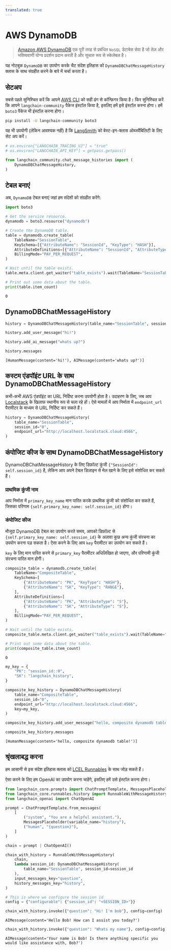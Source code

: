 ```yaml
---
translated: true
---
```


# AWS DynamoDB

>[Amazon AWS DynamoDB](https://awscli.amazonaws.com/v2/documentation/api/latest/reference/dynamodb/index.html) एक पूरी तरह से प्रबंधित `NoSQL` डेटाबेस सेवा है जो तेज़ और भविष्यवाणी योग्य प्रदर्शन प्रदान करती है और सुचारु रूप से स्केलेबल है।

यह नोटबुक `DynamoDB` का उपयोग करके चैट संदेश इतिहास को `DynamoDBChatMessageHistory` क्लास के साथ संग्रहीत करने के बारे में चर्चा करता है।

## सेटअप

सबसे पहले सुनिश्चित करें कि आपने [AWS CLI](https://docs.aws.amazon.com/cli/latest/userguide/cli-chap-configure.html) को सही ढंग से कॉन्फ़िगर किया है। फिर सुनिश्चित करें कि आपने `langchain-community` पैकेज इंस्टॉल किया है, इसलिए हमें इसे इंस्टॉल करना होगा। हमें `boto3` पैकेज भी इंस्टॉल करना होगा।

```bash
pip install -U langchain-community boto3
```

यह भी उपयोगी (लेकिन आवश्यक नहीं) है कि [LangSmith](https://smith.langchain.com/) को बेस्ट-इन-क्लास ऑब्जर्वेबिलिटी के लिए सेट अप करें।

```python
# os.environ["LANGCHAIN_TRACING_V2"] = "true"
# os.environ["LANGCHAIN_API_KEY"] = getpass.getpass()
```

```python
from langchain_community.chat_message_histories import (
    DynamoDBChatMessageHistory,
)
```

## टेबल बनाएं

अब, `DynamoDB` टेबल बनाएं जहां हम संदेशों को संग्रहीत करेंगे:

```python
import boto3

# Get the service resource.
dynamodb = boto3.resource("dynamodb")

# Create the DynamoDB table.
table = dynamodb.create_table(
    TableName="SessionTable",
    KeySchema=[{"AttributeName": "SessionId", "KeyType": "HASH"}],
    AttributeDefinitions=[{"AttributeName": "SessionId", "AttributeType": "S"}],
    BillingMode="PAY_PER_REQUEST",
)

# Wait until the table exists.
table.meta.client.get_waiter("table_exists").wait(TableName="SessionTable")

# Print out some data about the table.
print(table.item_count)
```

```output
0
```

## DynamoDBChatMessageHistory

```python
history = DynamoDBChatMessageHistory(table_name="SessionTable", session_id="0")

history.add_user_message("hi!")

history.add_ai_message("whats up?")
```

```python
history.messages
```

```output
[HumanMessage(content='hi!'), AIMessage(content='whats up?')]
```

## कस्टम एंडपॉइंट URL के साथ DynamoDBChatMessageHistory

कभी-कभी AWS एंडपॉइंट का URL निर्दिष्ट करना उपयोगी होता है। उदाहरण के लिए, जब आप [Localstack](https://localstack.cloud/) के खिलाफ स्थानीय रूप से चला रहे हों। ऐसे मामलों में आप निर्माता में `endpoint_url` पैरामीटर के माध्यम से URL निर्दिष्ट कर सकते हैं।

```python
history = DynamoDBChatMessageHistory(
    table_name="SessionTable",
    session_id="0",
    endpoint_url="http://localhost.localstack.cloud:4566",
)
```

## कंपोजिट कीज के साथ DynamoDBChatMessageHistory

DynamoDBChatMessageHistory के लिए डिफ़ॉल्ट कुंजी `{"SessionId": self.session_id}` है, लेकिन आप अपने टेबल डिज़ाइन से मेल खाने के लिए इसे संशोधित कर सकते हैं।

### प्राथमिक कुंजी नाम

आप निर्माता में `primary_key_name` मान पारित करके प्राथमिक कुंजी को संशोधित कर सकते हैं, जिसका परिणाम `{self.primary_key_name: self.session_id}` होगा।

### कंपोजिट कीज

मौजूदा DynamoDB टेबल का उपयोग करते समय, आपको डिफ़ॉल्ट से `{self.primary_key_name: self.session_id}` के अलावा कुछ अन्य कुंजी संरचना का उपयोग करना पड़ सकता है। ऐसा करने के लिए आप `key` पैरामीटर का उपयोग कर सकते हैं।

`key` के लिए मान पारित करने से `primary_key` पैरामीटर अधिलिखित हो जाएगा, और परिणामी कुंजी संरचना पारित मान होगी।

```python
composite_table = dynamodb.create_table(
    TableName="CompositeTable",
    KeySchema=[
        {"AttributeName": "PK", "KeyType": "HASH"},
        {"AttributeName": "SK", "KeyType": "RANGE"},
    ],
    AttributeDefinitions=[
        {"AttributeName": "PK", "AttributeType": "S"},
        {"AttributeName": "SK", "AttributeType": "S"},
    ],
    BillingMode="PAY_PER_REQUEST",
)

# Wait until the table exists.
composite_table.meta.client.get_waiter("table_exists").wait(TableName="CompositeTable")

# Print out some data about the table.
print(composite_table.item_count)
```

```output
0
```

```python
my_key = {
    "PK": "session_id::0",
    "SK": "langchain_history",
}

composite_key_history = DynamoDBChatMessageHistory(
    table_name="CompositeTable",
    session_id="0",
    endpoint_url="http://localhost.localstack.cloud:4566",
    key=my_key,
)

composite_key_history.add_user_message("hello, composite dynamodb table!")

composite_key_history.messages
```

```output
[HumanMessage(content='hello, composite dynamodb table!')]
```

## श्रृंखलाबद्ध करना

हम आसानी से इस संदेश इतिहास क्लास को [LCEL Runnables](/docs/expression_language/how_to/message_history) के साथ जोड़ सकते हैं।

ऐसा करने के लिए हम OpenAI का उपयोग करना चाहेंगे, इसलिए हमें उसे इंस्टॉल करना होगा।

```python
from langchain_core.prompts import ChatPromptTemplate, MessagesPlaceholder
from langchain_core.runnables.history import RunnableWithMessageHistory
from langchain_openai import ChatOpenAI
```

```python
prompt = ChatPromptTemplate.from_messages(
    [
        ("system", "You are a helpful assistant."),
        MessagesPlaceholder(variable_name="history"),
        ("human", "{question}"),
    ]
)

chain = prompt | ChatOpenAI()
```

```python
chain_with_history = RunnableWithMessageHistory(
    chain,
    lambda session_id: DynamoDBChatMessageHistory(
        table_name="SessionTable", session_id=session_id
    ),
    input_messages_key="question",
    history_messages_key="history",
)
```

```python
# This is where we configure the session id
config = {"configurable": {"session_id": "<SESSION_ID>"}}
```

```python
chain_with_history.invoke({"question": "Hi! I'm bob"}, config=config)
```

```output
AIMessage(content='Hello Bob! How can I assist you today?')
```

```python
chain_with_history.invoke({"question": "Whats my name"}, config=config)
```

```output
AIMessage(content='Your name is Bob! Is there anything specific you would like assistance with, Bob?')
```
